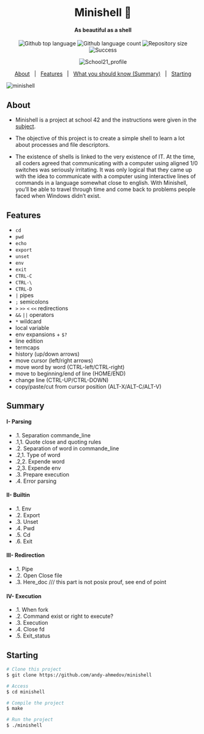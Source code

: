 <h1 align="center">Minishell 🐚</h1>
<h4 align="center">As beautiful as a shell </h4>

<p align="center">

 <img alt="Github top language" src="https://img.shields.io/badge/c-97.0%25-brightgreen">

  <img alt="Github language count" src="https://img.shields.io/badge/languages-2-brightgreen">

  <img alt="Repository size" src="https://img.shields.io/badge/repo%20size-1.4MB-brightgreen">

  <img alt="Success" src="https://img.shields.io/badge/success-101%25-brightgreen">
</p>

<p align="center">
 <img alt="School21_profile" src="https://badge42.vercel.app/api/v2/clfroilq2010708mcz522te2p/stats?cursusId=21&coalitionId=92">
</p>

<p align="center">
  <a href="#about">About</a> &#xa0; | &#xa0;
  <a href="#features">Features</a> &#xa0; | &#xa0;
  <a href="#summary">What you should know (Summary)</a> &#xa0; | &#xa0;
  <a href="#starting">Starting</a>
</p>

![minishell](https://i.imgur.com/z40TNtL.jpeg)

## About ##

- Minishell is a project at school 42 and the instructions were given in the [subject](https://github.com/andy-ahmedov/minishell/en.subject.pdf).

- The objective of this project is to create a simple shell to learn a lot about processes and file descriptors.

- The existence of shells is linked to the very existence of IT. At the time, all coders agreed that communicating with a computer using aligned 1/0 switches was seriously irritating. It was only logical that they came up with the idea to communicate with
a computer using interactive lines of commands in a language somewhat close to english.
With Minishell, you’ll be able to travel through time and come back to problems people faced when Windows didn’t exist.

## Features ##

- ``cd``
- ``pwd``
- ``echo``
- ``export``
- ``unset``
- ``env``
- ``exit``
- ``CTRL-C``
- ``CTRL-\``
- ``CTRL-D``
- ``|`` pipes
- ``;`` semicolons
- ``>`` ``>>`` ``<`` ``<<`` redirections
- ``&&`` ``||`` operators
- ``*`` wildcard
- local variable
- env expansions + ``$?``
- line edition
- termcaps
- history (up/down arrows)
- move cursor (left/right arrows)
- move word by word (CTRL-left/CTRL-right)
- move to beginning/end of line (HOME/END)
- change line (CTRL-UP/CTRL-DOWN)
- copy/paste/cut from cursor position (ALT-X/ALT-C/ALT-V)

## Summary ##
#### I- Parsing
- .1. Separation commande_line
- .1,1. Quote close and quoting rules
- .2. Separation of word in commande_line
- .2,1. Type of word
- .2,2. Expende word
- .2,3. Expende env
- .3. Prepare execution
- .4. Error parsing

#### II- Builtin
- .1. Env
- .2. Export
- .3. Unset
- .4. Pwd
- .5. Cd
- .6. Exit

#### III- Redirection
- .1. Pipe
- .2. Open Close file
- .3. Here_doc /// this part is not posix prouf, see end of point
 
#### IV- Execution
- .1. When fork
- .2. Command exist or right to execute?
- .3. Execution
- .4. Close fd
- .5. Exit_status

## Starting ##

```bash
# Clone this project
$ git clone https://github.com/andy-ahmedov/minishell

# Access
$ cd minishell

# Compile the project
$ make

# Run the project
$ ./minishell

```
